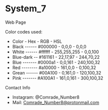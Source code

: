 # System_7
Web Page

Color codes used:
  - Color       - Hex     - RGB         - HSL
 - Black ------ #000000 - 0,0,0 - 0,0,0
 - White ------ #ffffff - 255,255,255 - 0,0,100
 - Blue-dark -- #161161 - 22,17,97 - 244,70,22
 - Blue ------- #0000a1 - 0,0,161 - 240,100,32
 - Red -------- #a10000 - 161,0,0 - 0,100,32
 - Grean ------ #00A100 - 0,161,0 - 120,100,32
 - Pink ------- #A100A1 - 161,0,161 - 300,100,32
 
  Contact Info
 - Instagram: @Comrade_Number8
 - Mail: Comrade_Number8@protonmail.com
